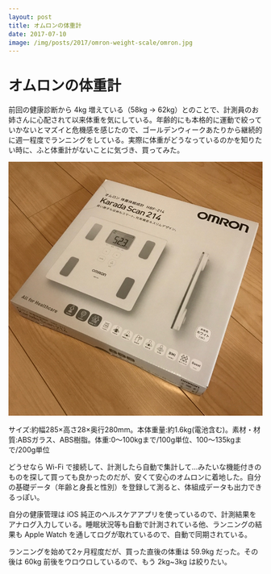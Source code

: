 ```yaml
---
layout: post
title: オムロンの体重計
date: 2017-07-10
image: /img/posts/2017/omron-weight-scale/omron.jpg
---
```


# オムロンの体重計

前回の健康診断から 4kg 増えている（58kg -> 62kg）とのことで、計測員のお姉さんに心配されて以来体重を気にしている。年齢的にも本格的に運動で絞っていかないとマズイと危機感を感じたので、ゴールデンウィークあたりから継続的に週一程度でランニングをしている。実際に体重がどうなっているのかを知りたい時に、ふと体重計がないことに気づき、買ってみた。

![オムロンの体重計](/img/posts/2017/omron-weight-scale/omron.jpg)

<affiliate-link
  src="https://images-na.ssl-images-amazon.com/images/I/81DHIyoFcWL._SX425_.jpg"
  href="https://www.amazon.co.jp/dp/B005JVBDG0/"
  tag="1000ch-22"
  title="オムロン 体重・体組成計 カラダスキャン ホワイト HBF-214-W">
  サイズ:約幅285×高さ28×奥行280mm。本体重量:約1.6kg(電池含む)。素材・材質:ABSガラス、ABS樹脂。体重:0～100kgまで/100g単位、100～135kgまで/200g単位
</affiliate-link>

どうせなら Wi-Fi で接続して、計測したら自動で集計して…みたいな機能付きのものを探して買っても良かったのだが、安くて安心のオムロンに着地した。自分の基礎データ（年齢と身長と性別）を登録して測ると、体組成データも出力できるっぽい。

自分の健康管理は iOS 純正のヘルスケアアプリを使っているので、計測結果をアナログ入力している。睡眠状況等も自動で計測されている他、ランニングの結果も Apple Watch を通してログが取れているので、自動で同期されている。

ランニングを始めて2ヶ月程度だが、買った直後の体重は 59.9kg だった。その後は 60kg 前後をウロウロしているので、もう 2kg~3kg は絞りたい。
